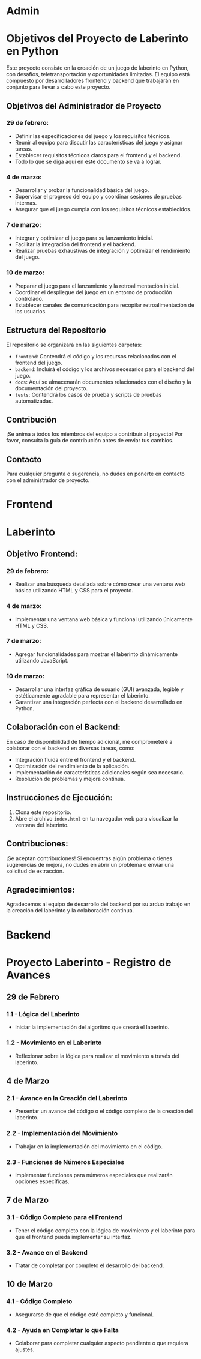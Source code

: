 # Admin
# Objetivos del Proyecto de Laberinto en Python

Este proyecto consiste en la creación de un juego de laberinto en Python, con desafíos, teletransportación y oportunidades limitadas. El equipo está compuesto por desarrolladores frontend y backend que trabajarán en conjunto para llevar a cabo este proyecto.

## Objetivos del Administrador de Proyecto

### 29 de febrero:
- Definir las especificaciones del juego y los requisitos técnicos.
- Reunir al equipo para discutir las características del juego y asignar tareas.
- Establecer requisitos técnicos claros para el frontend y el backend.
- Todo lo que se diga aquí en este documento se va a lograr.

### 4 de marzo:
- Desarrollar y probar la funcionalidad básica del juego.
- Supervisar el progreso del equipo y coordinar sesiones de pruebas internas.
- Asegurar que el juego cumpla con los requisitos técnicos establecidos.

### 7 de marzo:
- Integrar y optimizar el juego para su lanzamiento inicial.
- Facilitar la integración del frontend y el backend.
- Realizar pruebas exhaustivas de integración y optimizar el rendimiento del juego.

### 10 de marzo:
- Preparar el juego para el lanzamiento y la retroalimentación inicial.
- Coordinar el despliegue del juego en un entorno de producción controlado.
- Establecer canales de comunicación para recopilar retroalimentación de los usuarios.

## Estructura del Repositorio

El repositorio se organizará en las siguientes carpetas:

- `frontend`: Contendrá el código y los recursos relacionados con el frontend del juego.
- `backend`: Incluirá el código y los archivos necesarios para el backend del juego.
- `docs`: Aquí se almacenarán documentos relacionados con el diseño y la documentación del proyecto.
- `tests`: Contendrá los casos de prueba y scripts de pruebas automatizadas.

## Contribución

¡Se anima a todos los miembros del equipo a contribuir al proyecto! Por favor, consulta la guía de contribución antes de enviar tus cambios.

## Contacto

Para cualquier pregunta o sugerencia, no dudes en ponerte en contacto con el administrador de proyecto.

# Frontend 
# Laberinto

## Objetivo Frontend:

### 29 de febrero:
- Realizar una búsqueda detallada sobre cómo crear una ventana web básica utilizando HTML y CSS para el proyecto.

### 4 de marzo:
- Implementar una ventana web básica y funcional utilizando únicamente HTML y CSS.

### 7 de marzo:
- Agregar funcionalidades para mostrar el laberinto dinámicamente utilizando JavaScript.

### 10 de marzo:
- Desarrollar una interfaz gráfica de usuario (GUI) avanzada, legible y estéticamente agradable para representar el laberinto. 
- Garantizar una integración perfecta con el backend desarrollado en Python.

## Colaboración con el Backend:

En caso de disponibilidad de tiempo adicional, me comprometeré a colaborar con el backend en diversas tareas, como:

- Integración fluida entre el frontend y el backend.
- Optimización del rendimiento de la aplicación.
- Implementación de características adicionales según sea necesario.
- Resolución de problemas y mejora continua.

## Instrucciones de Ejecución:

1. Clona este repositorio.
2. Abre el archivo `index.html` en tu navegador web para visualizar la ventana del laberinto.

## Contribuciones:

¡Se aceptan contribuciones! Si encuentras algún problema o tienes sugerencias de mejora, no dudes en abrir un problema o enviar una solicitud de extracción.

## Agradecimientos:

Agradecemos al equipo de desarrollo del backend por su arduo trabajo en la creación del laberinto y la colaboración continua.
# Backend 
# Proyecto Laberinto - Registro de Avances

## 29 de Febrero
### 1.1 - Lógica del Laberinto
- Iniciar la implementación del algoritmo que creará el laberinto.
### 1.2 - Movimiento en el Laberinto
- Reflexionar sobre la lógica para realizar el movimiento a través del laberinto.

## 4 de Marzo
### 2.1 - Avance en la Creación del Laberinto
- Presentar un avance del código o el código completo de la creación del laberinto.
### 2.2 - Implementación del Movimiento
- Trabajar en la implementación del movimiento en el código.
### 2.3 - Funciones de Números Especiales
- Implementar funciones para números especiales que realizarán opciones específicas.

## 7 de Marzo
### 3.1 - Código Completo para el Frontend
- Tener el código completo con la lógica de movimiento y el laberinto para que el frontend pueda implementar su interfaz.
### 3.2 - Avance en el Backend
- Tratar de completar por completo el desarrollo del backend.

## 10 de Marzo
### 4.1 - Código Completo
- Asegurarse de que el código esté completo y funcional.
### 4.2 - Ayuda en Completar lo que Falta
- Colaborar para completar cualquier aspecto pendiente o que requiera ajustes.
